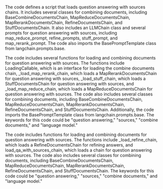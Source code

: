 The code defines a script that loads question answering with sources chains. It includes several classes for combining documents, including BaseCombineDocumentsChain, MapReduceDocumentsChain, MapRerankDocumentsChain, RefineDocumentsChain, and StuffDocumentsChain. It also includes an LLMChain class and several prompts for question answering with sources, including map_reduce_prompt, refine_prompts, stuff_prompt, and map_rerank_prompt. The code also imports the BasePromptTemplate class from langchain.prompts.base.

The code includes several functions for loading and combining documents for question answering with sources. The functions include LoadingCallable, which is an interface for loading the combine documents chain, _load_map_rerank_chain, which loads a MapRerankDocumentsChain for question answering with sources, _load_stuff_chain, which loads a StuffDocumentsChain for question answering with sources, and _load_map_reduce_chain, which loads a MapReduceDocumentsChain for question answering with sources. The code also includes several classes for combining documents, including BaseCombineDocumentsChain, MapReduceDocumentsChain, MapRerankDocumentsChain, RefineDocumentsChain, and StuffDocumentsChain. Additionally, the code imports the BasePromptTemplate class from langchain.prompts.base. The keywords for this code could be "question answering," "sources," "combine documents," and "language model."

The code includes functions for loading and combining documents for question answering with sources. The functions include _load_refine_chain, which loads a RefineDocumentsChain for refining answers, and load_qa_with_sources_chain, which loads a chain for question answering with sources. The code also includes several classes for combining documents, including BaseCombineDocumentsChain, MapReduceDocumentsChain, MapRerankDocumentsChain, RefineDocumentsChain, and StuffDocumentsChain. The keywords for this code could be "question answering," "sources," "combine documents," and "language model."

